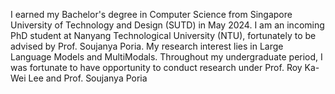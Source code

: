 I earned my Bachelor's degree in Computer Science from Singapore University of Technology and Design (SUTD) in May 2024. I am an incoming PhD student at Nanyang Technological University (NTU), fortunately to be advised by Prof. Soujanya Poria. My research interest lies in Large Language Models and MultiModals. Throughout my undergraduate period, I was fortunate to have opportunity to conduct research under Prof. Roy Ka-Wei Lee and Prof. Soujanya Poria